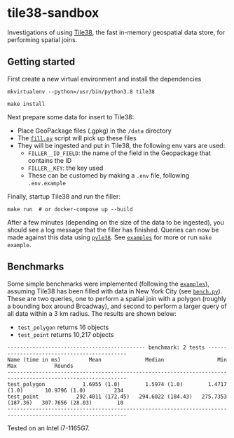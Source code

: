 # tile38-sandbox
Investigations of using [Tile38](https://github.com/tidwall/tile38), the fast in-memory geospatial data store, for performing spatial joins.

## Getting started

First create a new virtual environment and install the dependencies

```shell
mkvirtualenv --python=/usr/bin/python3.8 tile38

make install
```

Next prepare some data for insert to Tile38:

* Place GeoPackage files (.gpkg) in the `/data` directory
* The [`fill.py`](/filler/fill.py) script will pick up these files
* They will be ingested and put in Tile38, the following env vars are used:
    * `FILLER__ID_FIELD`: the name of the field in the Geopackage that contains the ID
    * `FILLER__KEY`: the key used
    * These can be customed by making a `.env` file, following `.env.example`

Finally, startup Tile38 and run the filler:

```shell
make run  # or docker-compose up --build
```

After a few minutes (depending on the size of the data to be ingested), you should see a log message that the filler has finished. Queries can now be made against this data using [`pyle38`](https://github.com/iwpnd/pyle38). See [`examples`](/examples/) for more or run `make example`.

## Benchmarks

Some simple benchmarks were implemented (following the [`examples`](/examples/)), assuming Tile38 has been filled with data in New York City (see [`bench.py`](/benchmark/bench.py)). These are two queries, one to perform a spatial join with a polygon (roughly a bounding box around Broadway), and second to perform a larger query of all data within a 3 km radius. The results are shown below:

* `test_polygon` returns 16 objects
* `test_point` returns 10,217 objects

```
-------------------------------------------- benchmark: 2 tests --------------------------------------------
Name (time in ms)         Mean              Median                 Min                 Max            Rounds
------------------------------------------------------------------------------------------------------------
test_polygon            1.6955 (1.0)        1.5974 (1.0)        1.4717 (1.0)       10.9796 (1.0)         234
test_point            292.4011 (172.45)   294.6022 (184.43)   275.7353 (187.36)   307.7656 (28.03)        10
------------------------------------------------------------------------------------------------------------
```

Tested on an Intel i7-1165G7.
